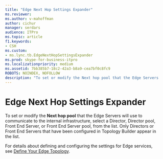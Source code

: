 ```yaml
---
title: "Edge Next Hop Settings Expander"
ms.reviewer: 
ms.author: v-mahoffman
author: cichur
manager: serdars
audience: ITPro
ms.topic: article
f1.keywords:
- CSH
ms.custom:
- ms.lync.tb.EdgeNextHopSettingsExpander
ms.prod: skype-for-business-itpro
ms.localizationpriority: medium
ms.assetid: 7bb385b7-18c2-42a3-b8a9-cea7bf0c8fc9
ROBOTS: NOINDEX, NOFOLLOW
description: "To set or modify the Next hop pool that the Edge Servers will use to communicate to the internal infrastructure, select a Director, Director pool, Front End Server, or Front End Server pool, from the list. Only Directors or Front End Servers that have been configured in Topology Builder appear in the list."
---
```


# Edge Next Hop Settings Expander

To set or modify the **Next hop pool** that the Edge Servers will use to communicate to the internal infrastructure, select a Director, Director pool, Front End Server, or Front End Server pool, from the list. Only Directors or Front End Servers that have been configured in Topology Builder appear in the list.

For details about defining and configuring the settings for Edge services, see [Define Your Edge Topology](/previous-versions/office/lync-server-2013/lync-server-2013-define-your-edge-topology).